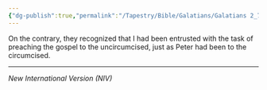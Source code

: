 ```yaml
---
{"dg-publish":true,"permalink":"/Tapestry/Bible/Galatians/Galatians 2_7/","title":"Galatians 2:7","hide":true,"tags":["bible-verse","bible-verse"],"dgHomeLink":true,"dgShowLocalGraph":true,"dgEnableSearch":true}
---
```


On the contrary, they recognized that I had been entrusted with the task of preaching the gospel to the uncircumcised, just as Peter had been to the circumcised.

---
*New International Version (NIV)*